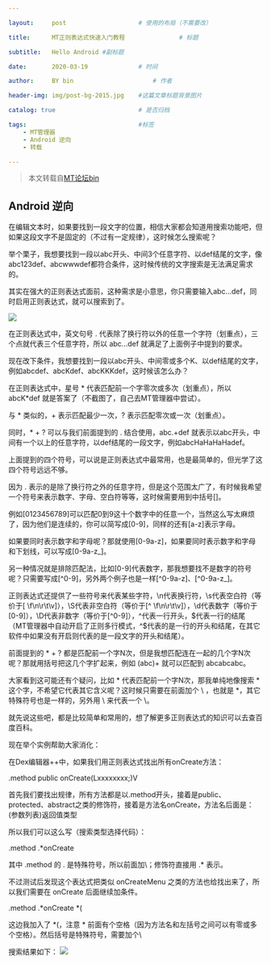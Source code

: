```yaml
---

layout:     post   				    # 使用的布局（不需要改）

title:      MT正则表达式快速入门教程 				# 标题 

subtitle:   Hello Android #副标题

date:       2020-03-19 				# 时间

author:     BY bin 						# 作者

header-img: img/post-bg-2015.jpg 	#这篇文章标题背景图片

catalog: true 						# 是否归档

tags:								#标签
    - MT管理器
    - Android 逆向
    - 转载

---
```

> 本文转载自[MT论坛bin](https://bbs.binmt.cc/thread-5145-1-1.html)

## Android 逆向

在编辑文本时，如果要找到一段文字的位置，相信大家都会知道用搜索功能吧，但如果这段文字不是固定的（不过有一定规律），这时候怎么搜索呢？

举个栗子，我想要找到一段以abc开头、中间3个任意字符、以def结尾的文字，像abc123def、abcwwwdef都符合条件，这时候传统的文字搜索是无法满足需求的。

其实在强大的正则表达式面前，这种需求是小意思，你只需要输入abc...def，同时启用正则表达式，就可以搜索到了。

![](http://img01.sogoucdn.com/app/a/100520146/0550efe0c7a46a947e9ac81cb8e29bb8)

在正则表达式中，英文句号 . 代表除了换行符以外的任意一个字符（划重点），三个点就代表三个任意字符，所以 abc...def 就满足了上面例子中提到的要求。

现在改下条件，我想要找到一段以abc开头、中间零或多个K、以def结尾的文字，例如abcdef、abcKdef、abcKKKdef，这时候该怎么办？

在正则表达式中，星号 * 代表匹配前一个字零次或多次（划重点），所以 abcK*def 就是答案了（不截图了，自己去MT管理器中尝试）。

与 * 类似的，+ 表示匹配最少一次，? 表示匹配零次或一次（划重点）。

同时，* + ? 可以与我们前面提到的 . 结合使用，abc.+def 就表示以abc开头，中间有一个以上的任意字符，以def结尾的一段文字，例如abcHaHaHaHadef。

上面提到的四个符号，可以说是正则表达式中最常用，也是最简单的，但光学了这四个符号远远不够。

因为 . 表示的是除了换行符之外的任意字符，但是这个范围太广了，有时候我希望一个符号来表示数字、字母、空白符等等，这时候需要用到中括号[]。

例如[0123456789]可以匹配0到9这十个数字中的任意一个，当然这么写太麻烦了，因为他们是连续的，你可以简写成[0-9]，同样的还有[a-z]表示字母。

如果要同时表示数字和字母呢？那就使用[0-9a-z]，如果要同时表示数字和字母和下划线，可以写成[0-9a-z_]。

另一种情况就是排除匹配法，比如[0-9]代表数字，那我想要找不是数字的符号呢？只需要写成[^0-9]，另外两个例子也是一样[^0-9a-z]、[^0-9a-z_]。

正则表达式还提供了一些符号来代表某些字符，\n代表换行符，\s代表空白符（等价于[ \f\n\r\t\v]），\S代表非空白符（等价于[^ \f\n\r\t\v]），\d代表数字（等价于[0-9]），\D代表非数字（等价于[^0-9]），^代表一行开头，$代表一行的结尾（MT管理器中自动开启了正则多行模式，^$代表的是一行的开头和结尾，在其它软件中如果没有开启则代表的是一段文字的开头和结尾）。

前面提到的 * + ? 都是匹配前一个字N次，但是我想匹配连在一起的几个字N次呢？那就用括号把这几个字扩起来，例如 (abc)+ 就可以匹配到 abcabcabc。

大家看到这可能还有个疑问，比如 * 代表匹配前一个字N次，那我单纯地像搜索 * 这个字，不希望它代表其它含义呢？这时候只需要在前面加个 \ ，也就是 \*，其它特殊符号也是一样的，另外用 \\ 来代表一个 \。

就先说这些吧，都是比较简单和常用的，想了解更多正则表达式的知识可以去查百度百科。

现在举个实例帮助大家消化：

在Dex编辑器++中，如果我们用正则表达式找出所有onCreate方法：

.method public onCreate(Lxxxxxxxx;)V

首先我们要找出规律，所有方法都是以.method开头，接着是public、protected、abstract之类的修饰符，接着是方法名onCreate，方法名后面是： (参数列表)返回值类型

所以我们可以这么写（搜索类型选择代码）：

\.method .*onCreate

其中 \.method 的 . 是特殊符号，所以前面加\；修饰符直接用 .* 表示。

不过测试后发现这个表达式把类似 onCreateMenu 之类的方法也给找出来了，所以我们需要在 onCreate 后面继续加条件。

\.method .*onCreate *\(

这边我加入了 *\(，注意 * 前面有个空格（因为方法名和左括号之间可以有零或多个空格）。然后括号是特殊符号，需要加个\

搜索结果如下：
![](http://img02.sogoucdn.com/app/a/100520146/280587cfed990797a9f006a09f18481c)
